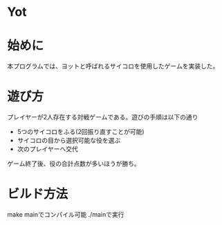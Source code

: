 # Yot

# 始めに
本プログラムでは、ヨットと呼ばれるサイコロを使用したゲームを実装した。

# 遊び方
プレイヤーが2人存在する対戦ゲームである。遊びの手順は以下の通り
- 5つのサイコロをふる(2回振り直すことが可能)
- サイコロの目から選択可能な役を選ぶ
- 次のプレイヤーへ交代

ゲーム終了後、役の合計点数が多いほうが勝ち。

# ビルド方法
make mainでコンパイル可能
./mainで実行